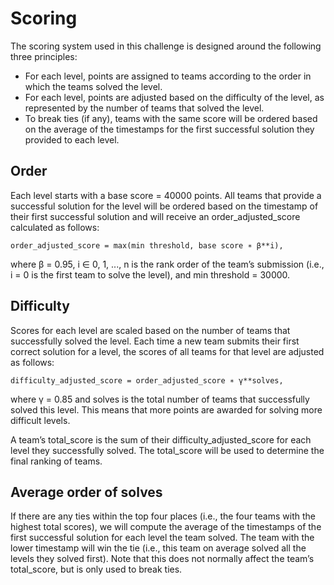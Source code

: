 # Scoring

The scoring system used in this challenge is designed around the following three principles: 
- For each level, points are assigned to teams according to the order in which the teams solved the level. 
- For each level, points are adjusted based on the difficulty of the level, as represented by the number of teams that solved the level.  
- To break ties (if any), teams with the same score will be ordered based on the average of the timestamps for the first successful solution they provided to each level. 

## Order 

Each level starts with a base score = 40000 points. All teams that provide a successful solution for the level will be ordered based on the timestamp of their first successful solution and will receive an order_adjusted_score calculated as follows: 

```
order_adjusted_score = max(min threshold, base score ∗ β**i),
```

where β = 0.95, i ∈ 0, 1, ..., n is the rank order of the team’s submission (i.e., i = 0 is the first team to solve the level), and min threshold = 30000. 

## Difficulty 

Scores for each level are scaled based on the number of teams that successfully solved the level. Each time a new team submits their first correct solution for a level, the scores of all teams for that level are adjusted as follows: 
```
difficulty_adjusted_score = order_adjusted_score ∗ γ**solves, 
```
where γ = 0.85 and solves is the total number of teams that successfully solved this level. This means that more points are awarded for solving more difficult levels. 

A team’s total_score is the sum of their difficulty_adjusted_score for each level they successfully solved. The total_score will be used to determine the final ranking of teams. 

## Average order of solves 

If there are any ties within the top four places (i.e., the four teams with the highest total scores), we will compute the average of the timestamps of the first successful solution for each level the team solved. The team with the lower timestamp will win the tie (i.e., this team on average solved all the levels they solved first). Note that this does not normally affect the team’s total_score, but is only used to break ties.
